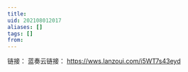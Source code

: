 ```yaml
---
title: 
uid: 202108012017
aliases: []
tags: []
from: 
---
```

链接： 
蓝奏云链接： https://wws.lanzoui.com/i5WT7s43eyd
